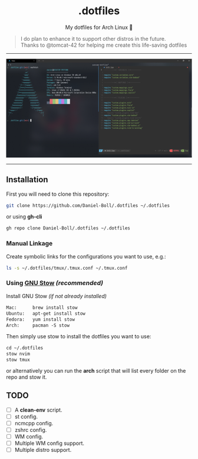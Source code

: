 # <h1 align="center">.dotfiles</h1>

<p align="center">
My dotfiles for Arch Linux 🐧
</p>

> I do plan to enhance it to support other distros in the future.<br>
> Thanks to @tomcat-42 for helping me create this life-saving dotfiles

---

<p align="center">
<img src="https://github.com/Daniel-Boll/.dotfiles/blob/main/.images/screenshot.png" width=800>
</p>

---

## Installation

First you will need to clone this repository:

```bash
git clone https://github.com/Daniel-Boll/.dotfiles ~/.dotfiles
```

or using **gh-cli**

```bash
gh repo clone Daniel-Boll/.dotfiles ~/.dotfiles
```

### Manual Linkage

Create symbolic links for the configurations you want to use, e.g.:

```bash
ls -s ~/.dotfiles/tmux/.tmux.conf ~/.tmux.conf
```

### Using [GNU Stow](https://www.gnu.org/software/stow/) _(recommended)_
Install GNU Stow _(if not already installed)_

    Mac:      brew install stow
    Ubuntu:   apt-get install stow
    Fedora:   yum install stow
    Arch:     pacman -S stow

Then simply use stow to install the dotfiles you want to use:
```
cd ~/.dotfiles
stow nvim
stow tmux
```

or alternatively you can run the **arch** script that will list every folder on the repo and stow it.

## TODO

- [ ] A **clean-env** script.
- [ ] st config.
- [ ] ncmcpp config.
- [ ] zshrc config.
- [ ] WM config.
- [ ] Multiple WM config support.
- [ ] Multiple distro support.
